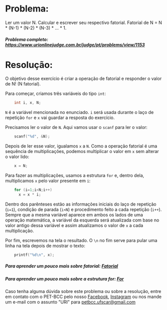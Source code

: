 # Problema:

Ler um valor N. Calcular e escrever seu respectivo fatorial. Fatorial de N = N * (N-1) * (N-2) * (N-3) * ... * 1.

##### Problema completo: https://www.urionlinejudge.com.br/judge/pt/problems/view/1153

# Resolução:

O objetivo desse exercício é criar a operação de fatorial e responder o valor de N! (N fatorial). 

Para começar, criamos três variáveis do tipo `int`:
```c
    int i, x, N;
```
`N` é a variável mencionada no enunciado. `i` será usada durante o laço de repetição `for` e `x` vai guardar a resposta do exercício.

Precisamos ler o valor de `N`. Aqui vamos usar o `scanf` para ler o valor:
```c
    scanf("%d", &N);
```
Depois de ler esse valor, igualamos `x` a `N`. Como a operação fatorial é uma sequência de multiplicações, podemos multiplicar o valor em `x` sem alterar o valor lido:
```c
    x = N;
```
Para fazer as multiplicações, usamos a estrutura `for` e, dentro dela, multiplicamos `x` pelo valor presente em `i`:
```c
    for (i=1;i<N;i++)
      x = x * i;
```
Dentro dos parênteses estão as informações iniciais do laço de repetição (`i=1`), condição de parada (`i<N`) e procedimento feito a cada repetição (`i++`). Sempre que a mesma variável aparece em ambos os lados de uma operação matemática, a variável da esquerda será atualizada com base no valor antigo dessa variável e assim atualizamos o valor de `x` a cada multiplicação.

Por fim, escrevemos na tela o resultado. O `\n` no fim serve para pular uma linha na tela depois de mostrar o texto:
```c
    printf("%d\n", x);
```

##### Para aprender um pouco mais sobre fatorial: [Fatorial](https://brasilescola.uol.com.br/matematica/fatorial-principio-fundamental-da-contagem.htm)
##### Para aprender um pouco mais sobre a estrutura for: [For](http://linguagemc.com.br/a-estrutura-de-repeticao-for-em-c/)

Caso tenha alguma dúvida sobre este problema ou sobre a resolução, entre em contato com o PET-BCC pelo nosso
[Facebook](https://www.facebook.com/petbcc/),
[Instagram](https://www.instagram.com/petbcc.ufscar/)
ou nos mande um e-mail com o assunto "URI" para  petbcc.ufscar@gmail.com
